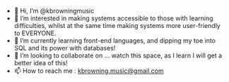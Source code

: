 - 👋 Hi, I’m @kbrowningmusic
- 👀 I’m interested in making systems accessible to those with learning difficulties, whilst at the same time making systems more user-friendly to EVERYONE.
- 🌱 I’m currently learning front-end languages, and dipping my toe into SQL and its power with databases!
- 💞️ I’m looking to collaborate on ... watch this space, as I learn I will get a better idea of this!
- 📫 How to reach me : kbrowning.music@gmail.com

<!---
kbrowningmusic/kbrowningmusic is a ✨ special ✨ repository because its `README.md` (this file) appears on your GitHub profile.
You can click the Preview link to take a look at your changes.
--->
